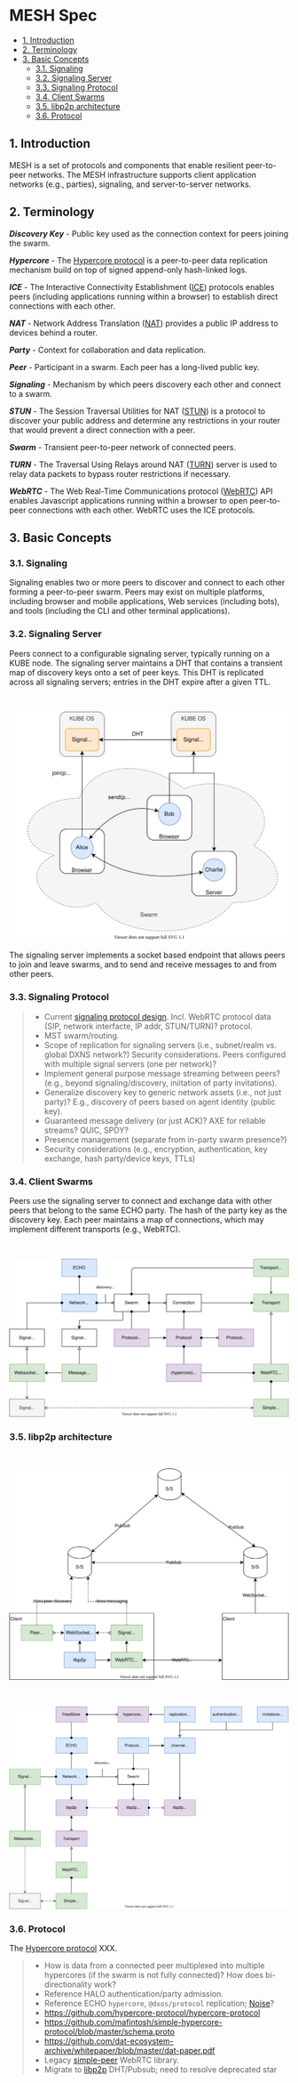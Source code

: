 # MESH Spec <!-- omit in toc -->

<!-- @toc -->

- [1. Introduction](#1-introduction)
- [2. Terminology](#2-terminology)
- [3. Basic Concepts](#3-basic-concepts)
  - [3.1. Signaling](#31-signaling)
  - [3.2. Signaling Server](#32-signaling-server)
  - [3.3. Signaling Protocol](#33-signaling-protocol)
  - [3.4. Client Swarms](#34-client-swarms)
  - [3.5. libp2p architecture](#35-libp2p-architecture)
  - [3.6. Protocol](#36-protocol)

## 1. Introduction

MESH is a set of protocols and components that enable resilient peer-to-peer networks.
The MESH infrastructure supports client application networks (e.g., parties), signaling, and server-to-server networks.

## 2. Terminology

***Discovery Key*** -
Public key used as the connection context for peers joining the swarm.

***Hypercore*** -
The [Hypercore protocol](https://hypercore-protocol.org) is a peer-to-peer data replication mechanism build on top of signed append-only hash-linked logs.

***ICE*** -
The Interactive Connectivity Establishment ([ICE](https://en.wikipedia.org/wiki/Interactive_Connectivity_Establishment)) protocols enables peers (including applications running within a browser) to establish direct connections with each other.

***NAT*** -
Network Address Translation ([NAT](https://en.wikipedia.org/wiki/Network_address_translation)) provides a public IP address to devices behind a router.

***Party*** -
Context for collaboration and data replication.

***Peer*** -
Participant in a swarm. Each peer has a long-lived public key.

***Signaling*** -
Mechanism by which peers discovery each other and connect to a swarm.

***STUN*** -
The Session Traversal Utilities for NAT ([STUN](https://en.wikipedia.org/wiki/STUN)) is a protocol to discover your public address and determine any restrictions in your router that would prevent a direct connection with a peer.

***Swarm*** -
Transient peer-to-peer network of connected peers.

***TURN*** -
The Traversal Using Relays around NAT ([TURN](https://en.wikipedia.org/wiki/TURN)) server is used to relay data packets to bypass router restrictions if necessary.

***WebRTC*** -
The Web Real-Time Communications protocol ([WebRTC](https://developer.mozilla.org/en-US/docs/Web/API/WebRTC_API/Protocols)) API enables Javascript applications running within a browser to open peer-to-peer connections with each other. WebRTC uses the ICE protocols.

## 3. Basic Concepts

### 3.1. Signaling

Signaling enables two or more peers to discover and connect to each other forming a peer-to-peer swarm.
Peers may exist on multiple platforms, including browser and mobile applications, Web services (including bots), and tools (including the CLI and other terminal applications).

### 3.2. Signaling Server

Peers connect to a configurable signaling server, typically running on a KUBE node.
The signaling server maintains a DHT that contains a transient map of discovery keys onto a set of peer keys.
This DHT is replicated across all signaling servers; entries in the DHT expire after a given TTL.

<br/> 

![Signaling](./diagrams/mesh-signal.drawio.svg)

The signaling server implements a socket based endpoint that allows peers to join and leave swarms, and to send and receive messages to and from other peers.

### 3.3. Signaling Protocol

> *   Current [signaling protocol design](https://github.com/dxos/protocols/issues/1316). Incl. WebRTC protocol data (SIP, network interfacte, IP addr, STUN/TURN)?
>     protocol.
> *   MST swarm/routing.
> *   Scope of replication for signaling servers (i.e., subnet/realm vs. global DXNS network?) Security considerations. Peers configured with multiple signal servers (one per network)?
> *   Implement general purpose message streaming between peers? (e.g., beyond signaling/discovery, iniitation of party invitations).
> *   Generalize discovery key to generic network assets (i.e., not just party)? E.g., discovery of peers based on agent identity (public key).
> *   Guaranteed message delivery (or just ACK)? AXE for reliable streams? QUIC, SPDY?
> *   Presence management (separate from in-party swarm presence?)
> *   Security considerations (e.g., encryption, authentication, key exchange, hash party/device keys, TTLs)

### 3.4. Client Swarms

Peers use the signaling server to connect and exchange data with other peers that belong to the same ECHO party.
The hash of the party key as the discovery key.
Each peer maintains a map of connections, which may implement different transports (e.g., WebRTC).

<br/> 

![Network Manager](./diagrams/mesh-network-manager.drawio.svg)

### 3.5. libp2p architecture

<br/> 

![Network Manager](./diagrams/mesh-libp2p-signaling.drawio.svg)

<br/> 

![Network Manager](./diagrams/mesh-network-manager-libp2p.drawio.svg)

### 3.6. Protocol

The [Hypercore protocol](https://github.com/hypercore-protocol/hypercore-protocol) XXX.

> *   How is data from a connected peer multiplexed into multiple hypercores (if the swarm is not fully connected)? How does bi-directionality work?
> *   Reference HALO authentication/party admission.
> *   Reference ECHO `hypercore`, `@dxos/protocol` replication; [Noise](https://noiseprotocol.org/noise.html)?
> *   <https://github.com/hypercore-protocol/hypercore-protocol>
> *   <https://github.com/mafintosh/simple-hypercore-protocol/blob/master/schema.proto>
> *   <https://github.com/dat-ecosystem-archive/whitepaper/blob/master/dat-paper.pdf>
> *   Legacy [simple-peer](https://www.npmjs.com/package/simple-peer) WebRTC library.
> *   Migrate to [libp2p](https://github.com/libp2p/specs) DHT/Pubsub; need to resolve deprecated star

